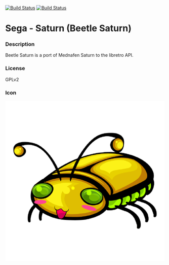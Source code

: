 [![Build Status](https://travis-ci.org/kodi-game/game.libretro.beetle-saturn.svg?branch=master)](https://travis-ci.org/kodi-game/game.libretro.beetle-saturn)
[![Build Status](https://ci.appveyor.com/api/projects/status/github/kodi-game/game.libretro.beetle-saturn?svg=true)](https://ci.appveyor.com/project/kodi-game/game-libretro-beetle-saturn)

# Sega - Saturn (Beetle Saturn)

### Description
Beetle Saturn is a port of Mednafen Saturn to the libretro API.

### License
GPLv2

### Icon

![Icon](game.libretro.beetle-saturn/resources/icon.png)


